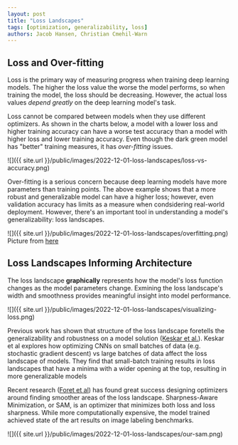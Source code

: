 ```yaml
---
layout: post
title: "Loss Landscapes"
tags: [optimization, generalizability, loss]
authors: Jacob Hansen, Christian Cmehil-Warn
---
```



## Loss and Over-fitting

Loss is the primary way of measuring progress when training deep learning models. The higher the loss value the worse the model performs, so when training the model, the loss should be decreasing. However, the actual loss values _depend greatly_ on the deep learning model's task.

Loss cannot be compared between models when they use different optimizers. As shown in the charts below, a model with a lower loss and higher training accuracy can have a worse test accuracy than a model with higher loss and lower training accuracy. Even though the dark green model has "better" training measures, it has _over-fitting_ issues.

![]({{ site.url }}/public/images/2022-12-01-loss-landscapes/loss-vs-accuracy.png)

Over-fitting is a serious concern because deep learning models have more parameters than training points. The above example shows that a more robust and generalizable model can have a higher loss; however, even validation accuracy has limits as a measure when condsidering real-world deployment. However, there's an important tool in understanding a model's generalizability: loss landscapes.


![]({{ site.url }}/public/images/2022-12-01-loss-landscapes/overfitting.png)
Picture from [here](https://medium.com/greyatom/what-is-underfitting-and-overfitting-in-machine-learning-and-how-to-deal-with-it-6803a989c76)



## Loss Landscapes Informing Architecture

The loss landscape **graphically** represents how the model's loss function changes as the model parameters change. Exmining the loss landscape's width and smoothness provides meaningful insight into model performance.

![]({{ site.url }}/public/images/2022-12-01-loss-landscapes/visualizing-loss.png)

Previous work has shown that structure of the loss landscape foretells the generalizability and robustness on a model solution ([Keskar et al.](https://arxiv.org/abs/1609.04836)). Keskar et al explores how optimizing CNNs on small batches of data (e.g. stochastic gradient descent) vs large batches of data affect the loss landscape of models. They find that small-batch training results in loss landscapes that have a minima with a wider opening at the top, resulting in more generalizable models


Recent research ([Foret et al](https://arxiv.org/abs/2010.01412)) has found great success designing optimizers around finding smoother areas of the loss landscape. Sharpness-Aware Minimization, or SAM, is an optimizer that minimizes both loss and loss sharpness. While more computationally expensive, the model trained achieved state of the art results on image labeling benchmarks.

![]({{ site.url }}/public/images/2022-12-01-loss-landscapes/our-sam.png)


